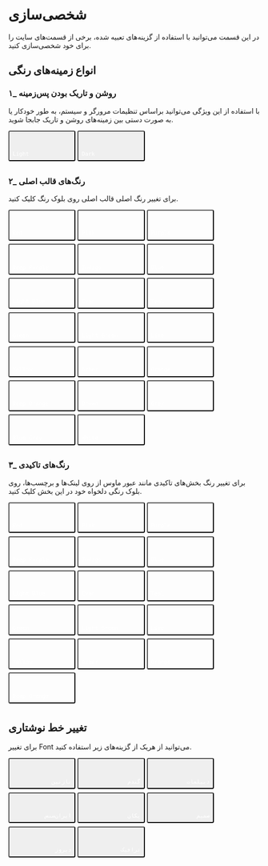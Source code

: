 # شخصی‌سازی

در این قسمت می‌توانید با استفاده از گزینه‌های تعبیه شده، برخی از قسمت‌های سایت را برای خود شخصی‌سازی کنید.
 
##  انواع زمینه‌های رنگی 

### ۱_ روشن و تاریک بودن پس‌زمینه

با استفاده از این ویژگی می‌توانید براساس تنظیمات مرورگر و سیستم، به طور خودکار یا به صورت دستی بین زمینه‌های روشن و تاریک جابجا شوید.

<div class="tx-switch">
  <button class="btn-default" data-md-color-scheme="default"><code>Light</code></button>
  <button class="btn-slate" data-md-color-scheme="slate"><code>Dark</code></button>
</div>
<script>
  var schemeButtons = document.querySelectorAll("button[data-md-color-scheme]");
  Array.prototype.forEach.call(schemeButtons, function(button) {
    button.addEventListener("click", function() {
      document.body.dataset.mdColorScheme = this.dataset.mdColorScheme;
      localStorage.setItem("data-md-color-scheme", this.dataset.mdColorScheme);
    });
  });
</script>


### ۲_ رنگ‌های قالب اصلی

برای تغییر رنگ اصلی قالب اصلی روی بلوک رنگ کلیک کنید.

<div class="tx-switch">
<button data-md-color-primary="red"><code>Red</code></button>
<button data-md-color-primary="pink"><code>Pink</code></button>
<button data-md-color-primary="purple"><code>Purple</code></button>
<button data-md-color-primary="deep-purple"><code>Deep Purple</code></button>
<button data-md-color-primary="indigo"><code>Indigo</code></button>
<button data-md-color-primary="blue"><code>Blue</code></button>
<button data-md-color-primary="light-blue"><code>Light Blue</code></button>
<button data-md-color-primary="cyan"><code>Cyan</code></button>
<button data-md-color-primary="teal"><code>Teal</code></button>
<button data-md-color-primary="green"><code>Green</code></button>
<button data-md-color-primary="light-green"><code>Light Green</code></button>
<button data-md-color-primary="lime"><code>Lime</code></button>
<button data-md-color-primary="yellow"><code>Yellow</code></button>
<button data-md-color-primary="amber"><code>Amber</code></button>
<button data-md-color-primary="orange"><code>Orange</code></button>
<button data-md-color-primary="deep-orange"><code>Deep Orange</code></button>
<button data-md-color-primary="brown"><code>Brown</code></button>
<button data-md-color-primary="grey"><code>Grey</code></button>
<button data-md-color-primary="blue-grey"><code>Blue Grey</code></button>
<button data-md-color-primary="white"><code>White</code></button>
</div>
<script>
  var buttons = document.querySelectorAll("button[data-md-color-primary]");
  Array.prototype.forEach.call(buttons, function(button) {
    button.addEventListener("click", function() {
      document.body.dataset.mdColorPrimary = this.dataset.mdColorPrimary;
      localStorage.setItem("data-md-color-primary",this.dataset.mdColorPrimary);
    })
  })
</script>

### ۳_  رنگ‌های تاکیدی 
برای تغییر رنگ بخش‌های تاکیدی مانند عبور ماوس از روی لینک‌ها و برچسب‌ها، روی بلوک رنگی دلخواه خود در این بخش کلیک کنید.

<div class="tx-switch">
<button data-md-color-accent="red"><code>Red</code></button>
<button data-md-color-accent="pink"><code>Pink</code></button>
<button data-md-color-accent="purple"><code>Purple</code></button>
<button data-md-color-accent="deep-purple"><code>Deep Purple</code></button>
<button data-md-color-accent="indigo"><code>Indigo</code></button>
<button data-md-color-accent="blue"><code>Blue</code></button>
<button data-md-color-accent="light-blue"><code>Light Blue</code></button>
<button data-md-color-accent="cyan"><code>Cyan</code></button>
<button data-md-color-accent="teal"><code>Teal</code></button>
<button data-md-color-accent="green"><code>Green</code></button>
<button data-md-color-accent="light-green"><code>Light Green</code></button>
<button data-md-color-accent="lime"><code>Lime</code></button>
<button data-md-color-accent="yellow"><code>Yellow</code></button>
<button data-md-color-accent="amber"><code>Amber</code></button>
<button data-md-color-accent="orange"><code>Orange</code></button>
<button data-md-color-accent="deep-orange"><code>Deep Orange</code></button>
</div>
<script>
  var buttons = document.querySelectorAll("button[data-md-color-accent]");
  Array.prototype.forEach.call(buttons, function(button) {
    button.addEventListener("click", function() {
      document.body.dataset.mdColorAccent = this.dataset.mdColorAccent;
      localStorage.setItem("data-md-color-accent",this.dataset.mdColorAccent);
    })
  })
</script>


## تغییر خط نوشتاری
برای تغییر Font می‌توانید از هریک از گزینه‌های زیر استفاده کنید.

<div class="tx-switchs">
<button data-md-font-family="Nazanin" style="text-align: right;"><code>نازنین</code></button>
<button data-md-font-family="Gandom" style="text-align: right;"><code>گندم</code></button>
<button data-md-font-family="Diplomat" style="text-align: right;"><code>دیپلمات</code></button>
<button data-md-font-family="Irsans" style="text-align: right;"><code>ایران‌سنس</code></button>
<button data-md-font-family="Yekan" style="text-align: right;"><code>یکان</code></button>
<button data-md-font-family="Samim" style="text-align: right;"><code>صمیم</code></button>
<button data-md-font-family="ِDirooz" style="text-align: right;"><code>دیروز</code></button>
<button data-md-font-family="Traffic" style="text-align: right;"><code>ترافیک</code></button>
</div>

<script>
  var buttons = document.querySelectorAll("button[data-md-font-family]");
  Array.prototype.forEach.call(buttons, function(button) {
    button.addEventListener("click", function() {
      // Update body font
      document.body.style.fontFamily = this.dataset.mdFontFamily + ", sans-serif";
      localStorage.setItem("data-md-font-family", this.dataset.mdFontFamily);

      // Remove 'selected' class from all buttons
      buttons.forEach(btn => btn.classList.remove("selected"));

      // Add 'selected' class to the clicked button
      this.classList.add("selected");

      // Apply font-family to the <code> inside this button
      this.querySelector("code").style.fontFamily = this.dataset.mdFontFamily;
    });
  });

  // Load saved font preference on page load
  document.addEventListener("DOMContentLoaded", function() {
    var savedFont = localStorage.getItem("data-md-font-family");
    if (savedFont) {
      document.body.style.fontFamily = savedFont + ", sans-serif";

      // Find and set the saved button as selected
      buttons.forEach(button => {
        if (button.dataset.mdFontFamily === savedFont) {
          button.classList.add("selected"); // Mark as selected
          button.querySelector("code").style.fontFamily = savedFont; // Apply font to code
        }
      });
    }
  });
</script>




<style>
button[data-md-color-accent]> code {
    background-color: var(--md-code-bg-color);
    color: var(--md-accent-fg-color);
}
button[data-md-color-primary] > code {
    background-color: var(--md-code-bg-color);
    color: var(--md-primary-fg-color);
}
button[data-md-color-primary='white'] > code {
    background-color: var(--md-primary-bg-color);
    color: var(--md-primary-fg-color);
}
button[data-md-color-accent],button[data-md-color-primary],button[data-md-color-scheme],button[data-md-font-family]{
    width: 8.4rem;
    margin-bottom: .4rem;
    padding: 2.4rem .4rem .4rem;
    transition: background-color .25s,opacity .25s;
    border-radius: .2rem;
    color: #fff;
    font-size: .8rem;
    text-align: left;
    cursor: pointer;
}
button[data-md-color-accent]{
  background-color: var(--md-accent-fg-color);
}
button[data-md-color-primary]{
  background-color: var(--md-primary-fg-color);
}
button[data-md-scheme='default']{
  background-color: hsla(0, 0%, 100%, 1);
}
button[data-md-scheme='slate']{
  background-color: var(--md-default-bg-color);
}
button[data-md-color-accent]:hover, button[data-md-color-primary]:hover {
    opacity: .75;
}
</style>
